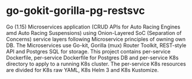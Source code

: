 # go-gokit-gorilla-pg-restsvc

Go (1.15) Microservices application (CRUD APIs for Auto Racing Engines amd Auto Racing Suspensions) using Onion-Layered SoC (Separation of Concerns) service layers following Microservice principles of owning own DB. The Microservices use Go-kit, Gorilla (mux) Router Toolkit, REST-style API and Postgres SQL for storage. This project contains per-service Dockerfile, per-service Dockerfile for Postgres DB and per-service K8s directory to apply to a running K8s cluster. The per-service K8s resources are divided for K8s raw YAML, K8s Helm 3 and K8s Kustomize.

